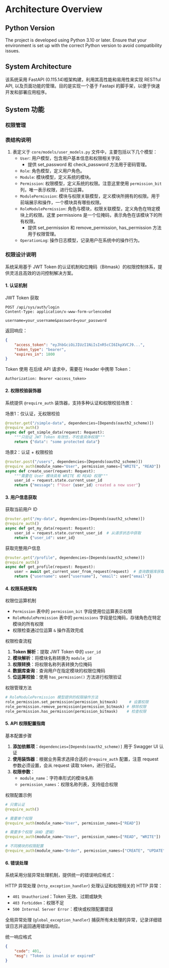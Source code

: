 # Architecture Overview

## Python Version

The project is developed using Python 3.10 or later. Ensure that your environment is set up with the correct Python version to avoid compatibility issues.

## System Architecture

该系统采用 FastAPI (0.115.14)框架构建，利用其高性能和易用性来实现 RESTful API, 以及页面功能的管理。目的是实现一个基于 Fastapi 的脚手架，以便于快速开发和部署应用程序。

## System 功能


### 权限管理

### 表结构说明

1. 表定义于 `core/models/user_models.py` 文件中，主要包括以下几个模型：
   - `User`: 用户模型，包含用户基本信息和权限相关字段.
     - 提供 set_password 和 check_password 方法用于密码管理。
   - `Role`: 角色模型，定义用户角色。
   - `Module`: 模块模型，定义系统的模块。
   - `Permission`: 权限模型，定义系统的权限。注意这里使用 `permission_bit` 列，唯一表示权限，进行位运算。
   - `ModulePermission`: 模块与权限关联模型，定义模块所拥有的权限。用于前端展示和操作，一个模块具有哪些权限。
   - `RoleModulePermission`: 角色与模块，权限关联模型，定义角色在特定模块上的权限。这里 permissions 是一个位掩码，表示角色在该模块下的所有权限。
     - 提供 set_permission 和 remove_permission, has_permission 方法用于权限管理。
   - `OperationLog`: 操作日志模型，记录用户在系统中的操作行为。


### 权限设计说明

系统采用基于 JWT Token 的认证机制和位掩码（Bitmask）的权限控制体系，提供灵活且高效的访问控制解决方案。

#### 1. 认证机制

JWT Token 获取
```http
POST /api/sys/auth/login
Content-Type: application/x-www-form-urlencoded

username=your_username&password=your_password
```

返回响应：
```json
{
    "access_token": "eyJhbGciOiJIUzI1NiIsInR5cCI6IkpXVCJ9...",
    "token_type": "bearer",
    "expires_in": 1800
}
```

Token 使用
在后续 API 请求中，需要在 Header 中携带 Token：
```http
Authorization: Bearer <access_token>
```

#### 2. 权限校验装饰器

系统提供 `@require_auth` 装饰器，支持多种认证和权限校验场景：

场景1：仅认证，无权限校验
```python
@router.get("/simple-data", dependencies=[Depends(oauth2_scheme)])
@require_auth()
async def get_simple_data(request: Request):
    """只验证 JWT Token 有效性，不检查具体权限"""
    return {"data": "some protected data"}
```

场景2：认证 + 权限校验
```python
@router.post("/users", dependencies=[Depends(oauth2_scheme)])
@require_auth(module_name="User", permission_names=["WRITE", "READ"])
async def create_user(request: Request):
    """需要在 User 模块具有 WRITE 和 READ 权限"""
    user_id = request.state.current_user_id
    return {"message": f"User {user_id} created a new user"}
```

#### 3. 用户信息获取

获取当前用户 ID
```python
@router.get("/my-data", dependencies=[Depends(oauth2_scheme)])
@require_auth()
async def get_my_data(request: Request):
    user_id = request.state.current_user_id  # 从请求状态中获取
    return {"user_id": user_id}
```

获取完整用户信息
```python
@router.get("/profile", dependencies=[Depends(oauth2_scheme)])
@require_auth()
async def get_profile(request: Request):
    user = await get_current_user_from_request(request)  # 查询数据库获取完整信息
    return {"username": user["username"], "email": user["email"]}
```

#### 4. 权限系统架构

权限位运算机制
- `Permission` 表中的 `permission_bit` 字段使用位运算表示权限
- `RoleModulePermission` 表中的 `permissions` 字段是位掩码，存储角色在特定模块的所有权限
- 权限检查通过位运算 `&` 操作高效完成

权限检查流程
1. **Token 解析**：提取 JWT Token 中的 `user_id`
2. **模块解析**：将模块名称转换为 `module_id`
3. **权限转换**：将权限名称列表转换为位掩码
4. **数据库查询**：查询用户在指定模块的权限位掩码
5. **位运算校验**：使用 `has_permission()` 方法进行权限验证

权限管理方法
```python
# RoleModulePermission 模型提供的权限操作方法
role_permission.set_permission(permission_bitmask)     # 设置权限
role_permission.remove_permission(permission_bitmask) # 移除权限
role_permission.has_permission(permission_bitmask)    # 检查权限
```

#### 5. API 权限配置指南

基本配置步骤
1. **添加依赖项**：`dependencies=[Depends(oauth2_scheme)]` 用于 Swagger UI 认证
2. **使用装饰器**：根据业务需求选择合适的 `@require_auth` 配置，注意 request 参数必须设置，会从 request 读取 token，进行验证。
3. **权限参数**：
   - `module_name`：字符串形式的模块名称
   - `permission_names`：权限名称列表，支持组合权限

权限配置示例
```python
# 只需认证
@require_auth()

# 需要单个权限
@require_auth(module_name="User", permission_names=["READ"])

# 需要多个权限（AND 逻辑）
@require_auth(module_name="User", permission_names=["READ", "WRITE"])

# 不同模块的权限配置
@require_auth(module_name="Order", permission_names=["CREATE", "UPDATE"])
```

#### 6. 错误处理

系统采用分层异常处理机制，提供统一的错误响应格式：

HTTP 异常处理 (`http_exception_handler`)
处理认证和权限相关的 HTTP 异常：
- `401 Unauthorized`：Token 无效、过期或缺失
- `403 Forbidden`：权限不足
- `500 Internal Server Error`：模块或权限配置错误

全局异常处理 (`global_exception_handler`)
捕获所有未处理的异常，记录详细错误日志并返回通用错误响应。

统一响应格式
```json
{
    "code": 401,
    "msg": "Token is invalid or expired"
}
```
